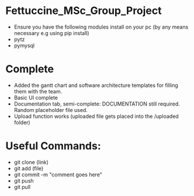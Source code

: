 # Fettuccine_MSc_Group_Project
- Ensure you have the following modules install on your pc (by any means necessary e.g using pip install)
- pytz
- pymysql

# Complete
- Added the gantt chart and software architecture templates for filling them with the team.
- Basic UI complete
- Documentation tab, semi-complete: DOCUMENTATION still required. Random placeholder file used.
- Upload function works (uploaded file gets placed into the /uploaded folder)





# Useful Commands: 
- git clone (link)
- git add (file)
- git commit -m "comment goes here"
- git push
- git pull
